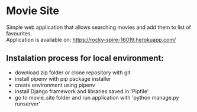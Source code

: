 # Movie Site
Simple web application that allows searching movies and add them to list of favourites.\
Application is available on: https://rocky-spire-16019.herokuapp.com/

## Instalation process for local environment:
* download zip folder or clone repository with git
* install pipenv with pip package installer
* create environment using pipenv
* install Django framework and libraries saved in 'Pipfile'
* go to movie_site folder and run application with 'python manage.py runserver'
